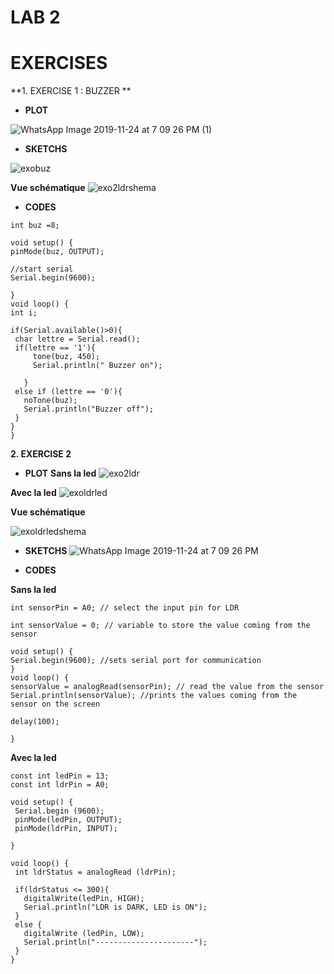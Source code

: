 

#  LAB 2 


# EXERCISES 

**1. EXERCISE 1 : BUZZER **

   - **PLOT**
   
 ![WhatsApp Image 2019-11-24 at 7 09 26 PM (1)](https://user-images.githubusercontent.com/56651688/69500533-5b07b280-0efc-11ea-930c-c9e606297c53.jpeg)
 
   - **SKETCHS**
     
   ![exobuz](https://user-images.githubusercontent.com/56651688/69500883-9bb4fb00-0eff-11ea-80c4-6dd2cb804081.png)
   
   **Vue schématique** 
   ![exo2ldrshema](https://user-images.githubusercontent.com/56651688/69500882-9a83ce00-0eff-11ea-968a-d7d491a2f640.png)
  
   - **CODES**
   
   ```
  int buz =8;
  
  void setup() {
  pinMode(buz, OUTPUT);
  
  //start serial
  Serial.begin(9600);

}
void loop() {
  int i;

   if(Serial.available()>0){
    char lettre = Serial.read();
    if(lettre == '1'){
        tone(buz, 450);
        Serial.println(" Buzzer on");
  
      }
    else if (lettre == '0'){
      noTone(buz);
      Serial.println("Buzzer off");
    }
   }
}
```

**2. EXERCISE 2**
  - **PLOT**
  **Sans la led**
   ![exo2ldr](https://user-images.githubusercontent.com/56651688/69500881-98ba0a80-0eff-11ea-8625-1623febcf201.png)
 
  **Avec la led**
  ![exoldrled](https://user-images.githubusercontent.com/56651688/69500885-9d7ebe80-0eff-11ea-897e-99cc88b97586.png)
  
  
   **Vue schématique** 
   
![exoldrledshema](https://user-images.githubusercontent.com/56651688/69500886-9eafeb80-0eff-11ea-8d7a-07c43419ca0a.png)
   
  - **SKETCHS**
   ![WhatsApp Image 2019-11-24 at 7 09 26 PM](https://user-images.githubusercontent.com/56651688/69500535-5cd17600-0efc-11ea-9dff-87385685ca4c.jpeg)
  
 
  - **CODES**
  
  **Sans la led**
   ```
int sensorPin = A0; // select the input pin for LDR

int sensorValue = 0; // variable to store the value coming from the sensor

void setup() {
  Serial.begin(9600); //sets serial port for communication
}
void loop() {
  sensorValue = analogRead(sensorPin); // read the value from the sensor
  Serial.println(sensorValue); //prints the values coming from the sensor on the screen

  delay(100);

}

 ```
 **Avec la led**
 ```
const int ledPin = 13;
const int ldrPin = A0;

void setup() {
  Serial.begin (9600);
  pinMode(ledPin, OUTPUT);
  pinMode(ldrPin, INPUT);

}

void loop() {
  int ldrStatus = analogRead (ldrPin);

  if(ldrStatus <= 300){
    digitalWrite(ledPin, HIGH);
    Serial.println("LDR is DARK, LED is ON");
  }
  else {
    digitalWrite (ledPin, LOW);
    Serial.println("----------------------");
  }
}
 ```
